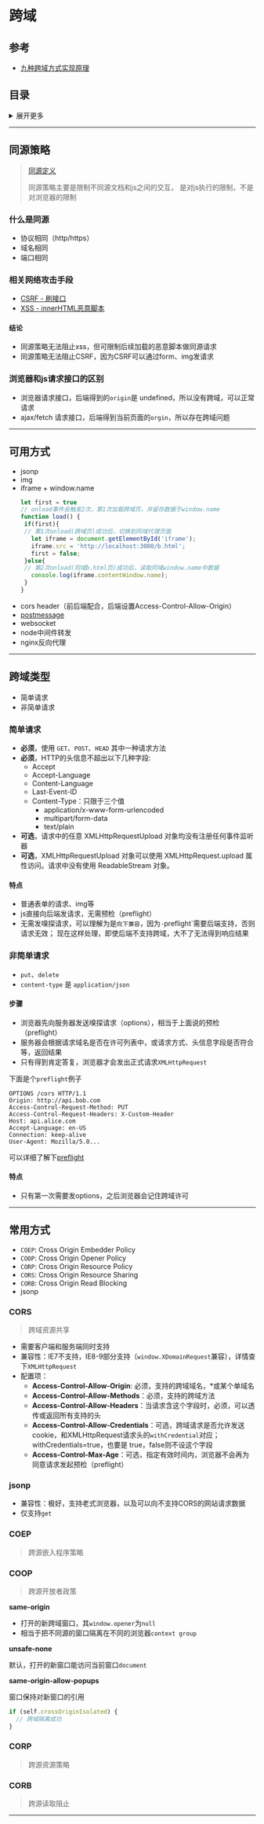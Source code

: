 # 跨域

## 参考
- [九种跨域方式实现原理](https://juejin.im/post/5c23993de51d457b8c1f4ee1)


## 目录
<details>
<summary>展开更多</summary>

* [`同源策略`](#同源策略)
* [`可用方式`](#可用方式)
* [`跨域类型`](#跨域类型)
* [`常用方式`](#常用方式)

</details>

---

## 同源策略
> [同源定义](https://developer.mozilla.org/zh-CN/docs/Web/Security/Same-origin_policy)
>
> 同源策略主要是限制不同源文档和js之间的交互，
> 是对js执行的限制，不是对浏览器的限制

### 什么是同源
- 协议相同（http/https）
- 域名相同
- 端口相同

### 相关网络攻击手段
- [CSRF - 刷接口](../js&browser/网络安全.md#CSRF)
- [XSS - innerHTML恶意脚本](../js&browser/网络安全.md#XSS)

#### 结论
- 同源策略无法阻止xss，但可限制后续加载的恶意脚本做同源请求
- 同源策略无法阻止CSRF，因为CSRF可以通过form、img发请求

### 浏览器和js请求接口的区别
- 浏览器请求接口，后端得到的`origin`是 undefined，所以没有跨域，可以正常请求
- ajax/fetch 请求接口，后端得到当前页面的`orgin`，所以存在跨域问题

---

## 可用方式
- jsonp
- img
- iframe + window.name
   ```js
  let first = true
  // onload事件会触发2次，第1次加载跨域页，并留存数据于window.name
  function load() {
    if(first){
    // 第1次onload(跨域页)成功后，切换到同域代理页面
      let iframe = document.getElementById('iframe');
      iframe.src = 'http://localhost:3000/b.html';
      first = false;
    }else{
    // 第2次onload(同域b.html页)成功后，读取同域window.name中数据
      console.log(iframe.contentWindow.name);
    }
  }
  ```
- cors header（前后端配合，后端设置Access-Control-Allow-Origin）
- [postmessage](https://mp.weixin.qq.com/s/IJHI9JB3nMQPi46b6yGVWw)
- websocket
- node中间件转发
- nginx反向代理

---

## 跨域类型
- 简单请求
- 非简单请求

### 简单请求
- **必须**，使用 `GET`、`POST`、`HEAD` 其中一种请求方法
- **必须**，HTTP的头信息不超出以下几种字段:
  + Accept
  + Accept-Language
  + Content-Language
  + Last-Event-ID
  + Content-Type：只限于三个值
    * application/x-www-form-urlencoded
    * multipart/form-data
    * text/plain
- **可选**，请求中的任意 XMLHttpRequestUpload 对象均没有注册任何事件监听器
- **可选**，XMLHttpRequestUpload 对象可以使用 XMLHttpRequest.upload 属性访问。请求中没有使用 ReadableStream 对象。

#### 特点
- 普通表单的请求、img等
- js直接向后端发请求，无需预检（preflight）
- 无需发嗅探请求，可以理解为是`向下兼容`，因为`·`preflight`需要后端支持，否则请求无效；
  现在这样处理，即使后端不支持跨域，大不了无法得到响应结果

### 非简单请求
- `put`、`delete`
- `content-type` 是 `application/json`

#### 步骤
- 浏览器先向服务器发送嗅探请求（options），相当于上面说的预检（preflight）
- 服务器会根据请求域名是否在许可列表中，或请求方式、头信息字段是否符合等，返回结果
- 只有得到肯定答复，浏览器才会发出正式请求`XMLHttpRequest`

下面是个`preflight`例子

```
OPTIONS /cors HTTP/1.1
Origin: http://api.bob.com
Access-Control-Request-Method: PUT
Access-Control-Request-Headers: X-Custom-Header
Host: api.alice.com
Accept-Language: en-US
Connection: keep-alive
User-Agent: Mozilla/5.0...
```

可以详细了解下[preflight](https://www.zhihu.com/question/268998684/answer/344949204)

#### 特点
- 只有第一次需要发options，之后浏览器会记住跨域许可

---

## 常用方式
- `COEP`: Cross Origin Embedder Policy
- `COOP`: Cross Origin Opener Policy
- `CORP`: Cross Origin Resource Policy
- `CORS`: Cross Origin Resource Sharing
- `CORB`: Cross Origin Read Blocking
- jsonp

### CORS
> 跨域资源共享

- 需要客户端和服务端同时支持
- 兼容性：IE7不支持，IE8-9部分支持（`window.XDomainRequest`兼容），详情查下`XMLHttpRequest`
- 配置项：
  + **Access-Control-Allow-Origin**: 必须，支持的跨域域名，*或某个单域名
  + **Access-Control-Allow-Methods**：必须，支持的跨域方法
  + **Access-Control-Allow-Headers**：当请求含这个字段时，必须，可以透传或返回所有支持的头
  + **Access-Control-Allow-Credentials**：可选，跨域请求是否允许发送 cookie，和XMLHttpRequest请求头的`withCredential`对应；withCredentials=true，也要是 true，false则不设这个字段
  + **Access-Control-Max-Age**：可选，指定有效时间内，浏览器不会再为同意请求发起预检（preflight）

### jsonp
- 兼容性：极好，支持老式浏览器，以及可以向不支持CORS的网站请求数据
- 仅支持`get`

### COEP
> 跨源嵌入程序策略

### COOP
> 跨源开放者政策

**same-origin**

- 打开的新跨域窗口，其`window.opener`为`null`
- 相当于把不同源的窗口隔离在不同的浏览器`context group`

**unsafe-none**

默认，打开的新窗口能访问当前窗口`document`

**same-origin-allow-popups**

窗口保持对新窗口的引用

```js
if (self.crossOriginIsolated) {
  // 跨域隔离成功
}
```

### CORP
> 跨源资源策略

### CORB
> 跨源读取阻止

---
